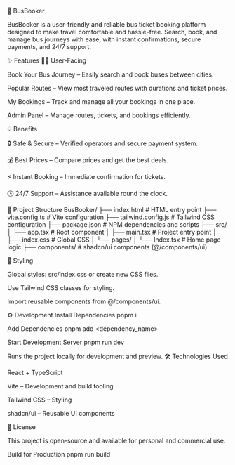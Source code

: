 🚌 BusBooker

BusBooker is a user-friendly and reliable bus ticket booking platform designed to make travel comfortable and hassle-free. Search, book, and manage bus journeys with ease, with instant confirmations, secure payments, and 24/7 support.

✨ Features
🧑‍💻 User-Facing

Book Your Bus Journey – Easily search and book buses between cities.

Popular Routes – View most traveled routes with durations and ticket prices.

My Bookings – Track and manage all your bookings in one place.

Admin Panel – Manage routes, tickets, and bookings efficiently.

💡 Benefits

🔒 Safe & Secure – Verified operators and secure payment system.

💰 Best Prices – Compare prices and get the best deals.

⚡ Instant Booking – Immediate confirmation for tickets.

🕒 24/7 Support – Assistance available round the clock.

📁 Project Structure
BusBooker/
├── index.html            # HTML entry point
├── vite.config.ts        # Vite configuration
├── tailwind.config.js    # Tailwind CSS configuration
├── package.json          # NPM dependencies and scripts
├── src/
│   ├── app.tsx           # Root component
│   ├── main.tsx          # Project entry point
│   ├── index.css         # Global CSS
│   └── pages/
│       └── Index.tsx     # Home page logic
├── components/           # shadcn/ui components (@/components/ui)

🎨 Styling

Global styles: src/index.css or create new CSS files.

Use Tailwind CSS classes for styling.

Import reusable components from @/components/ui.

⚙️ Development
Install Dependencies
pnpm i

Add Dependencies
pnpm add <dependency_name>

Start Development Server
pnpm run dev


Runs the project locally for development and preview.
🛠 Technologies Used

React + TypeScript

Vite – Development and build tooling

Tailwind CSS – Styling

shadcn/ui – Reusable UI components

📄 License

This project is open-source and available for personal and commercial use.

Build for Production
pnpm run build
